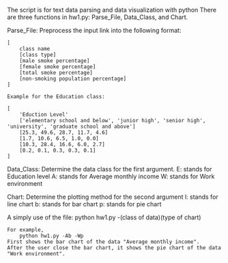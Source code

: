 
The script is for text data parsing and data visualization with python
There are three functions in hw1.py: Parse_File, Data_Class, and Chart.

Parse_File:
	Preprocess the input link into the following format:
	
	[
		class name
		[class type]
		[male smoke percentage]
		[female smoke percentage]
		[total smoke percentage]
		[non-smoking population percentage]
	]
	
	Example for the Education class:
	
	[
		'Eduction Level'
		['elementary school and below', 'junior high', 'senior high', 'university', 'graduate school and above']
		[25.3, 49.6, 28.7, 11.7, 4.6]
		[1.7, 10.6, 6.5, 1.0, 0.0]
		[10.3, 28.4, 16.6, 6.0, 2.7]
		[0.2, 0.1, 0.3, 0.3, 0.1]
	]

Data_Class:
	Determine the data class for the first argument.
	E: stands for Education level
	A: stands for Average monthly income
	W: stands for Work environment

Chart:
	Determine the plotting method for the second argument
	l: stands for line chart
	b: stands for bar chart
	p: stands for pie chart


A simply use of the file:
	python hw1.py -(class of data)(type of chart)
	
	For example,
		python hw1.py -Ab -Wp
	First shows the bar chart of the data "Average monthly income". 
	After the user close the bar chart, it shows the pie chart of the data "Work environment".
